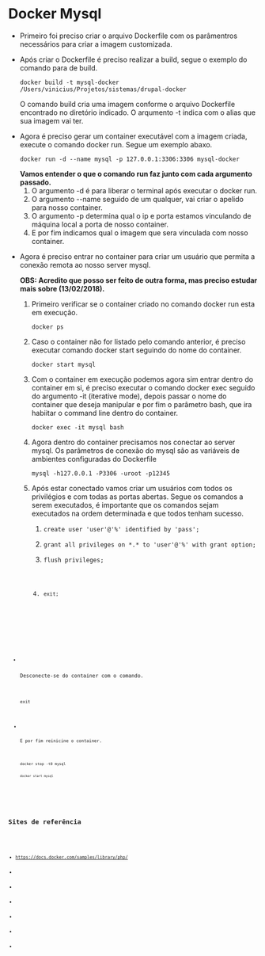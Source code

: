 <h1>Docker Mysql</h1>

<ul>
    <li>Primeiro foi preciso criar o arquivo Dockerfile com os parâmentros necessários para criar a imagem customizada.</li>
    <li>
        <p>Após criar o Dockerfile é preciso realizar a build, segue o exemplo do comando para de build.</p>
        <div>
            <pre><code>docker build -t mysql-docker /Users/vinicius/Projetos/sistemas/drupal-docker</code></pre>        
        </div>
        <p>O comando build cria uma imagem conforme o arquivo Dockerfile encontrado no diretório indicado. O arqumento -t indica com o alias que sua imagem vai ter.</p>
    </li>
    <li>
        <p>Agora é preciso gerar um container executável com a imagem criada, execute o comando docker run. Segue um exemplo abaxo.</p>
        <pre><code>docker run -d --name mysql -p 127.0.0.1:3306:3306 mysql-docker</code></pre>
        <strong>Vamos entender o que o comando run faz junto com cada argumento passado.</strong>
        <ol>
            <li>O argumento -d é para liberar o terminal após executar o docker run.</li>
            <li>O argumento --name seguido de um qualquer, vai criar o apelido para nosso container.</li>
            <li>O argumento -p determina qual o ip e porta estamos vinculando de máquina local a porta de nosso container.</li>
            <li>E por fim indicamos qual o imagem que sera vinculada com nosso container.</li>
        </ol>        
    </li>
    <li>
        <p>Agora é preciso entrar no container para criar um usuário que permita a conexão remota ao nosso server mysql.</p>
        <strong>OBS: Acredito que posso ser feito de outra forma, mas preciso estudar mais sobre (13/02/2018).</strong>
        <ol>
            <li>
                <p>Primeiro verificar se o container criado no comando docker run esta em execução.</p>                
                <pre><code>docker ps</code></pre>
            </li>            
            <li>
                <p>Caso o container não for listado pelo comando anterior, é preciso executar comando docker start seguindo do nome do container.</p>
                <pre><code>docker start mysql</code></pre>
            </li>
            <li>
                <p>Com o container em execução podemos agora sim entrar dentro do container em si, é preciso executar o comando docker exec seguido do argumento -it (iterative mode), depois passar o nome do container que deseja manipular e por fim o parâmetro bash, que ira habiitar o command line dentro do container.</p>
                <pre><code>docker exec -it mysql bash</code></pre>
            </li>            
            <li>
                <p>Agora dentro do container precisamos nos conectar ao server mysql. Os parâmetros de conexão do mysql são as variáveis de ambientes configuradas do Dockerfile</p>
                <pre><code>mysql -h127.0.0.1 -P3306 -uroot -p12345</code></pre>
            </li>
            <li>
                <p>Após estar conectado vamos criar um usuários com todos os privilégios e com todas as portas abertas. Segue os comandos a serem executados, é importante que os comandos sejam executados na ordem determinada e que todos tenham sucesso.</p>
                <ol>
                    <li><pre><code>create user 'user'@'%' identified by 'pass';</code></pre></li>
                    <li><pre><code>grant all privileges on *.* to 'user'@'%' with grant option;</code></pre></li>
                    <li><pre><code>flush privileges;</code</pre></li>
                    <li><pre><code>exit;</code</pre></li>
                </ol>                                           
            </li>
        </ol>
    </li>   
    <li>       
        <p>Desconecte-se do container com o comando.</p>
        <pre><code>exit</code</pre>
    </li>
    <li>
        <p>E por fim reinicine o container.</p>
        <pre><code>docker stop -t0 mysql</code</pre>
        <pre><code>docker start mysql</code</pre>
    </li>
</ul>

<h2>Sites de referência</h2>

<ul>
    <li><a href="https://docs.docker.com/samples/library/php/" target="_blank">https://docs.docker.com/samples/library/php/</a></li>
    <li><a href="" target="_blank"></a></li>
    <li><a href="" target="_blank"></a></li>
    <li><a href="" target="_blank"></a></li>
    <li><a href="" target="_blank"></a></li>
    <li><a href="" target="_blank"></a></li>
    <li><a href="" target="_blank"></a></li>    
</ul>